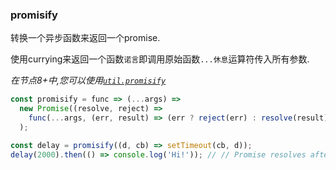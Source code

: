 ### promisify

转换一个异步函数来返回一个promise. 

使用currying来返回一个函数`诺言`即调用原始函数`...休息`运算符传入所有参数. 

_在节点8+中,您可以使用[`util.promisify`](https://nodejs.org/api/util.html#util_util_promisify_original)_

```js
const promisify = func => (...args) =>
  new Promise((resolve, reject) =>
    func(...args, (err, result) => (err ? reject(err) : resolve(result)))
  );
```

```js
const delay = promisify((d, cb) => setTimeout(cb, d));
delay(2000).then(() => console.log('Hi!')); // // Promise resolves after 2s
```